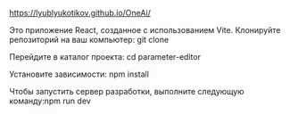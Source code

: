 https://lyublyukotikov.github.io/OneAi/

Это приложение React, созданное с использованием Vite.
Клонируйте репозиторий на ваш компьютер: git clone

Перейдите в каталог проекта: cd parameter-editor

Установите зависимости: npm install

Чтобы запустить сервер разработки, выполните следующую команду:npm run dev
